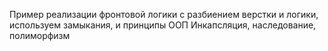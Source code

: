 Пример реализации фронтовой логики
с разбиением верстки и логики, используем замыкания, и принципы ООП
Инкапсляция, наследование, полиморфизм